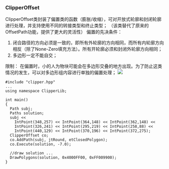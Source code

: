 ### **ClipperOffset**

ClipperOffset类封装了偏置类的函数（膨胀/收缩），可对开放式轮廓和封闭轮廓进行处理，并支持使用不同的转接类型和终止类型；
（该类替代了原来的OffsetPath功能，提供了更大的灵活性）
偏置的先决条件：
1. 闭合路径的方向必须是一致的，即所有外轮廓的方向相同，而所有内轮廓方向相反（除了None-Zero填充方法）。所有开轮廓必须和封闭外轮廓方向相同；
2. 多边形一定不能自交；

限制：
在偏置时，小的人为物块可能会在多边形交叠的地方出现。为了防止这类情况的发生，可以对多边形组内容进行单独的偏置处理；
![](https://downloadflies.com/blog-img/offset1.png)
```
#include "clipper.hpp"  
...
using namespace ClipperLib;
 
int main()
{
  Path subj;
  Paths solution;
  subj << 
    IntPoint(348,257) << IntPoint(364,148) << IntPoint(362,148) << 
    IntPoint(326,241) << IntPoint(295,219) << IntPoint(258,88) << 
    IntPoint(440,129) << IntPoint(370,196) << IntPoint(372,275);
  ClipperOffset co;
  co.AddPath(subj, jtRound, etClosedPolygon);
  co.Execute(solution, -7.0);
   
  //draw solution ...
  DrawPolygons(solution, 0x4000FF00, 0xFF009900);
}
```

